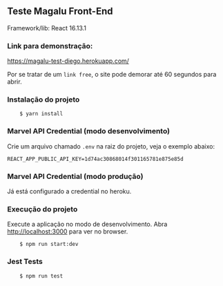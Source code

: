 ## Teste Magalu Front-End

Framework/lib: React 16.13.1


### Link para demonstração:

https://magalu-test-diego.herokuapp.com/

Por se tratar de um `link free`, o site pode demorar até 60 segundos para abrir.

### Instalação do projeto

```
    $ yarn install
```

### Marvel API Credential (modo desenvolvimento)

Crie um arquivo chamado `.env` na raiz do projeto, veja o exemplo abaixo:

```
REACT_APP_PUBLIC_API_KEY=1d74ac30868014f301165781e875e85d
```

### Marvel API Credential (modo produção)

Já está configurado a credential no heroku.

### Execução do projeto

Execute a aplicação no modo de desenvolvimento.
Abra [http://localhost:3000](http://localhost:3000) para ver no browser.

```
    $ npm run start:dev
```

### Jest Tests

```
    $ npm run test
```